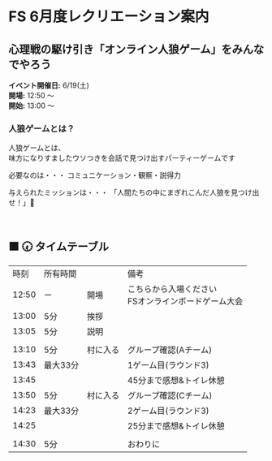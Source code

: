 # FS 6月度レクリエーション案内

## 心理戦の駆け引き「オンライン人狼ゲーム」をみんなでやろう

**イベント開催日:** 6/19(土)   
**開場:** 12:50 ～  
**開始:** 13:00 ～   

### 人狼ゲームとは？

人狼ゲームとは、  
味方になりすましたウソつきを会話で見つけ出すパーティーゲームです 

必要なのは・・・
コミュニケーション・観察・説得力

与えられたミッションは・・・
「人間たちの中にまぎれこんだ人狼を見つけ出せ！」🤔 

<br />

## ⬛ 🕢 タイムテーブル

<table>
  <tr>
    <td>時刻</td>
    <td>所有時間</td>
    <td></td>
    <td>備考</td>
  </tr>
  <tr>
    <td>12:50</td>
    <td>ー</td>
    <td>開場</td>
    <td>こちらから入場ください<br>FSオンラインボードゲーム大会</td>
  </tr>
  <tr>
    <td>13:00</td>
    <td>5分</td>
    <td>挨拶</td>
    <td></td>
  </tr>
  <tr>
    <td>13:05</td>
    <td>5分</td>
    <td>説明</td>
    <td></td>
  </tr>
  <tr>
    <td></td>
    <td></td>
    <td></td>
    <td></td>
  </tr>
  <tr>
    <td>13:10</td>
    <td>5分</td>
    <td>村に入る</td>
    <td>グループ確認(Aチーム)</td>
  </tr>
  <tr>
    <td>13:43</td>
    <td>最大33分</td>
    <td></td>
    <td>1ゲーム目(ラウンド3)</td>
  </tr>
  <tr>
    <td>13:45</td>
    <td></td>
    <td></td>
    <td>45分まで感想&amp;トイレ休憩</td>
  </tr>
  <tr>
    <td>13:50</td>
    <td>5分</td>
    <td>村に入る</td>
    <td>グループ確認(Cチーム)</td>
  </tr>
  <tr>
    <td>14:23</td>
    <td>最大33分</td>
    <td></td>
    <td>2ゲーム目(ラウンド3)</td>
  </tr>
  <tr>
    <td>14:25</td>
    <td></td>
    <td></td>
    <td>25分まで感想&amp;トイレ休憩</td>
  </tr>
  <tr>
    <td></td>
    <td></td>
    <td></td>
    <td></td>
  </tr>
  <tr>
    <td>14:30</td>
    <td>5分</td>
    <td></td>
    <td>おわりに</td>
  </tr>
</table>

